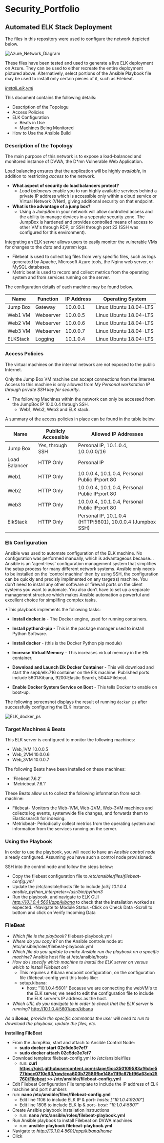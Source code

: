# Security_Portfolio

## Automated ELK Stack Deployment

The files in this repository were used to configure the network depicted below.

![Azure_Network_Diagram](https://user-images.githubusercontent.com/74564974/110273906-d9218880-7f8a-11eb-8888-c1f9c83419a6.jpg)

These files have been tested and used to generate a live ELK deployment on Azure. They can be used to either recreate the entire deployment pictured above. Alternatively, select portions of the Ansible Playbook file may be used to install only certain pieces of it, such as Filebeat.

  [_install_elk.yml_](https://github.com/Chloe-Johnson/Security_Portfolio/blob/main/ELK-Stack-Project/install_elk.yml)

This document contains the following details:
- Description of the Topologu
- Access Policies
- ELK Configuration
  - Beats in Use
  - Machines Being Monitored
- How to Use the Ansible Build


### Description of the Topology

The main purpose of this network is to expose a load-balanced and monitored instance of DVWA, the D*mn Vulnerable Web Application.

Load balancing ensures that the application will be highly *available*, in addition to restricting *access* to the network.
- **What aspect of security do load balancers protect?**
    - *Load balancers* enable you to run highly available services behind a private IP address which is accessible only within a cloud service or Virtual Network (VNet), giving additional security on that endpoint.
- **What is the advantage of a jump box?** 
    - Using a *JumpBox* in your network will allow controlled access and the ability to manage devices in a seperate security zone. The JumpBox is hardened and provides controlled means of access to other VM's through RDP, or SSH through port 22 (SSH was configured for this environment).

Integrating an ELK server allows users to easily monitor the vulnerable VMs for changes to the *data* and *system logs.*

  - Filebeat is used to collect log files from very specific files, such as logs generated by Apache, Microsoft Azure tools, the Nginx web server, or MySQL databases.
  - Metric beat is used to record and collect metrics from the operating system and from services running on the server.

The configuration details of each machine may be found below.

| Name     | Function | IP Address |    Operating System     |
|----------|----------|------------|-------------------------|
| Jump Box |Gateway   | 10.0.0.1   | Linux Ubuntu 18.04-LTS  |
| Web1 VM  |Webserver | 10.0.0.5   | Linux Ubuntu 18.04-LTS  |
| Web2 VM  |Webserver | 10.0.0.6   | Linux Ubuntu 18.04-LTS  |
| Web3 VM  |Webserver | 10.0.0.7   | Linux Ubuntu 18.04-LTS  |
| ELKStack |Logging   | 10.1.0.4   | Linux Ubuntu 18.04-LTS  |

### Access Policies

The virtual machines on the internal network are not exposed to the public Internet. 

Only the Jump Box VM machine can accept connections from the Internet. Access to this machine is only allowed from *My Personal workstation IP through private SSH key for security*.

- The following Machines within the network can only be accessed from the JumpBox IP 10.0.0.4 through SSH.
    - Web1, Web2, Web3 and ELK stack. 


A summary of the access policies in place can be found in the table below.

| Name          | Publicly Accessible |    Allowed IP Addresses                                          |
|---------------|---------------------|------------------------------------------------------------------|
| Jump Box      | Yes, through SSH    | Personal IP, 10.1.0.4, 10.0.0.0/16                               |
| Load Balancer | HTTP Only           | Personal IP                                                      |
| Web1          | HTTP Only           | 10.0.0.4, 10.1.0.4,  Personal Public IP:port 80                  |
| Web2          | HTTP Only           | 10.0.0.4, 10.1.0.4,  Personal Public IP:port 80                  |
| Web3          | HTTP Only           | 10.0.0.4, 10.1.0.4,  Personal Public IP:port 80                  |
| ElkStack      | HTTP Only           | Personal IP, 10.1.0.4 (HTTP:5601), 10.0.0.4 (Jumpbox SSH)        |

### Elk Configuration

Ansible was used to automate configuration of the ELK machine. No configuration was performed manually, which is advantageous because...
Ansible is an 'agent-less' configuration management system that simplifies the setup process for many different network systems. Ansible only needs to be installed on the 'control machine' then by using SSH, the configuration can be quickly and precisly implimented on any target(s) machine. You don’t need to install any other software or firewall ports on the client systems you want to automate. You also don’t have to set up a separate management structure which makes Ansible automation a powerful and excellent choice for simplifing complex tasks.

*This playbook implements the following tasks:

- **Install docker.io** - The Docker engine, used for running containers.

- **Install python3-pip** - This is the package manager used to install Python Software.

- **Install docker** - (this is the Docker Python pip module)

- **Increase Virtual Memory** - This increases virtual memory in the Elk container.

- **Download and Launch Elk Docker Container** - This will download and start the sepb/elk:716 container on the Elk machine. Published ports include 5601:Kibana, 9200:Elastic Search, 5044:Filebeat.

- **Enable Docker System Service on Boot** - This tells Docker to enable on boot-up.

The following screenshot displays the result of running `docker ps` after successfully configuring the ELK instance.

![ELK_docker_ps](https://user-images.githubusercontent.com/74564974/110271951-4383fa00-7f86-11eb-851b-e3254a1c0119.png)

### Target Machines & Beats
This ELK server is configured to monitor the following machines:
- Web_1VM 10.0.0.5 
- Web_2VM 10.0.0.6 
- Web_3VM 10.0.0.7

The following Beats have been installed on these machines:
- 'Filebeat 7.6.2'
- 'Metricbeat 7.6.1'

These Beats allow us to collect the following information from each machine:
- Filebeat- Monitors the Web-1VM, Web-2VM, Web-3VM machines and collects log events, systemwide file changes, and forwards them to Elasticsearch for indexing.
- Metricbeat- Periodically collect metrics from the operating system and information from the services running on the server.

### Using the Playbook
In order to use the playbook, you will need to have an *Ansible control node* already configured. Assuming you have such a control node provisioned: 

SSH into the control node and follow the steps below:
- Copy the filebeat configuration file to */etc/ansible/files/filebeat-config.yml* 
- Update the /etc/ansible/hosts file to include *[elk] 10.1.0.4 ansible_python_interpreter=/usr/bin/python3*
- Run the playbook, and navigate to ELK GUI *http://10.1.0.4:5601/app/kibana* to check that the installation worked as expected. 
   -Navigate to Module Status
   -Click on Check Data
   -Scroll to bottom and click on Verify Incoming Data

### FileBeat 
- *Which file is the playbook?* filebeat-playbook.yml 
- *Where do you copy it?* on the Ansible controle node at: /etc/ansible/roles/filebeat-playbook.yml
- *Which file do you update to make Ansible run the playbook on a specific machine?* Ansible host file at /etc/ansible/hosts
- *How do I specify which machine to install the ELK server on versus which to install Filebeat on?* 
   - This requires a Kibana endpoint configuration, on the configuration file (filebeat-config.yml) this looks like:
   - setup.kibana:
     - host: "10.1.0.4:5601" Because we are connecting the webVM's to the ELK server, we need to edit the configuration file to include the ELK server's IP address as the host.   
- *Which URL do you navigate to in order to check that the ELK server is running?* http://10.1.0.4:5601/app/kibana

_As a **Bonus**, provide the specific commands the user will need to run to download the playbook, update the files, etc._

**Installing FileBeat**

- From the JumpBox, start and attach to Ansible Control Node:
   - **sudo docker start 02c5de3e7ef7**
   - **sudo docker attach 02c5de3e7ef7**
- Download template filebeat-config.yml to /etc/ansible/files
  - run: **curl       https://gist.githubusercontent.com/slape/5cc350109583af6cbe577bbcc0710c93/raw/eca603b72586fbe148c11f9c87bf96a63cb25760/Filebeat >> /etc/ansible/filebeat-config.yml**
- Edit Filebeat Configuration File template to include the IP address of ELK machine and port numbers 
 - run: **nano /etc/ansible/files/filebeat-config.yml**
   - Edit line 1106 to include ELK IP & port- *hosts: ["10.1.0.4:9200"]*
   - Edit line 1806 to include ELK Ip & port- *host: "10.1.0.4:5601"*
- Create Ansible playbook installation instructions
  - run: **nano /etc/ansible/roles/filebeat-playbook.yml**
- Run Ansible playbook to install Filebeat on DVWA machines
  - run: **ansible-playbook filebeat-playbook.yml**
- Navigate to *http://10.1.0.4:5601/app/kibana/home*
- Click 
